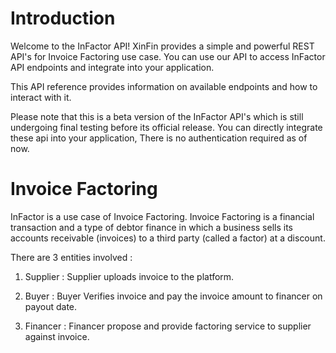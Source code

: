 # Introduction

Welcome to the InFactor API! XinFin provides a simple and powerful REST API's for Invoice Factoring use case. You can use our API to access InFactor API endpoints and integrate into your application.

This API reference provides information on available endpoints and how to interact with it.

<aside class="notice">
Please note that this is a beta version of the InFactor API's which is still undergoing final testing before its official release. You can directly integrate these api into your application, There is no authentication required as of now.
</aside>

# Invoice Factoring

InFactor is a use case of Invoice Factoring. Invoice Factoring is a financial transaction and a type of debtor finance in which a business sells its accounts receivable (invoices) to a third party (called a factor) at a discount.

There are 3 entities involved :

1. Supplier : Supplier uploads invoice to the platform.

2. Buyer : Buyer Verifies invoice and pay the invoice amount to financer on payout date.

3. Financer : Financer propose and provide factoring service to supplier against invoice.